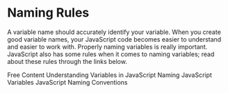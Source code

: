 # Naming Rules

A variable name should accurately identify your variable. When you create good variable names, your JavaScript code becomes easier to understand and easier to work with. Properly naming variables is really important. JavaScript also has some rules when it comes to naming variables; read about these rules through the links below. 

<ResourceGroupTitle>Free Content</ResourceGroupTitle>
<BadgeLink colorScheme='yellow' badgeText='Read' href='https://www.informit.com/articles/article.aspx?p=131025&seqNum=3'>Understanding Variables in JavaScript</BadgeLink>
<BadgeLink colorScheme='yellow' badgeText='Read' href='https://www.dummies.com/article/technology/programming-web-design/javascript/naming-javascript-variables-142522/'>Naming JavaScript Variables</BadgeLink>
<BadgeLink colorScheme='yellow' badgeText='Read' href='https://www.robinwieruch.de/javascript-naming-conventions/'>JavaScript Naming Conventions</BadgeLink>


